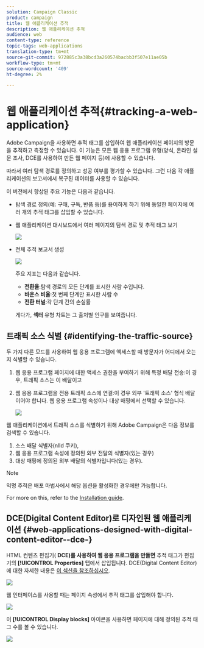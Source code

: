 ```yaml
---
solution: Campaign Classic
product: campaign
title: 웹 애플리케이션 추적
description: 웹 애플리케이션 추적
audience: web
content-type: reference
topic-tags: web-applications
translation-type: tm+mt
source-git-commit: 972885c3a38bcd3a260574bacbb3f507e11ae05b
workflow-type: tm+mt
source-wordcount: '409'
ht-degree: 2%

---
```



# 웹 애플리케이션 추적{#tracking-a-web-application}

Adobe Campaign을 사용하면 추적 태그를 삽입하여 웹 애플리케이션 페이지의 방문을 추적하고 측정할 수 있습니다. 이 기능은 모든 웹 응용 프로그램 유형(양식, 온라인 설문 조사, DCE를 사용하여 만든 웹 페이지 등)에 사용할 수 있습니다.

따라서 여러 탐색 경로를 정의하고 성공 여부를 평가할 수 있습니다. 그런 다음 각 애플리케이션의 보고서에서 복구된 데이터를 사용할 수 있습니다.

이 버전에서 향상된 주요 기능은 다음과 같습니다.

* 탐색 경로 정의(예: 구매, 구독, 반품 등)를 용이하게 하기 위해 동일한 페이지에 여러 개의 추적 태그를 삽입할 수 있습니다.
* 웹 애플리케이션 대시보드에서 여러 페이지의 탐색 경로 및 추적 태그 보기

   ![](assets/trackers_1.png)

* 전체 추적 보고서 생성

   ![](assets/trackers_5.png)

   주요 지표는 다음과 같습니다.

   * **전환율**:탐색 경로의 모든 단계를 표시한 사람 수입니다.
   * **바운스 비율**:첫 번째 단계만 표시한 사람 수
   * **전환 터널**:각 단계 간의 손실률

   게다가, **섹터** 유형 차트는 그 출처별 인구를 보여줍니다.

## 트래픽 소스 식별 {#identifying-the-traffic-source}

두 가지 다른 모드를 사용하여 웹 응용 프로그램에 액세스할 때 방문자가 어디에서 오는지 식별할 수 있습니다.

1. 웹 응용 프로그램 페이지에 대한 액세스 권한을 부여하기 위해 특정 배달 전송:이 경우, 트래픽 소스는 이 배달이고
1. 웹 응용 프로그램을 전용 트래픽 소스에 연결:이 경우 외부 &#39;트래픽 소스&#39; 형식 배달이어야 합니다. 웹 응용 프로그램 속성이나 대상 매핑에서 선택할 수 있습니다.

   ![](assets/trackers_6.png)

웹 애플리케이션에서 트래픽 소스를 식별하기 위해 Adobe Campaign은 다음 정보를 검색할 수 있습니다.

1. 소스 배달 식별자(nlId 쿠키),
1. 웹 응용 프로그램 속성에 정의된 외부 전달의 식별자(있는 경우)
1. 대상 매핑에 정의된 외부 배달의 식별자입니다(있는 경우).

>[!NOTE]
>
>익명 추적은 배포 마법사에서 해당 옵션을 활성화한 경우에만 가능합니다.
>
>For more on this, refer to the [Installation guide](../../installation/using/deploying-an-instance.md).

## DCE(Digital Content Editor)로 디자인된 웹 애플리케이션 {#web-applications-designed-with-digital-content-editor--dce-}

HTML 컨텐츠 편집기( **DCE)를 사용하여 웹 응용 프로그램을 만들면** 추적 태그가 편집기의 **[!UICONTROL Properties]** 탭에서 삽입됩니다. DCE(Digital Content Editor)에 대한 자세한 내용은 [이 섹션을 참조하십시오](../../web/using/about-campaign-html-editor.md).

![](assets/trackers_2.png)

웹 인터페이스를 사용할 때는 페이지 속성에서 추적 태그를 삽입해야 합니다.

![](assets/trackers_3.png)

이 **[!UICONTROL Display blocks]** 아이콘을 사용하면 페이지에 대해 정의된 추적 태그 수를 볼 수 있습니다.

![](assets/trackers_4.png)

